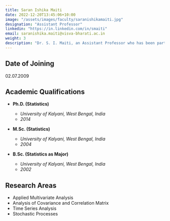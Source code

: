```yaml
---
title: Saran Ishika Maiti
date: 2022-12-20T13:45:06+10:00
image: "/assets/images/faculty/saranishikamaiti.jpg"
designation: "Assistant Professor"
linkedin: "https://in.linkedin.com/in/smaiti"
email: saranishika.maiti@visva-bharati.ac.in
weight: 3
description: "Dr. S. I. Maiti, an Assistant Professor who has been part of Visva-Bharati University since July 2009. Holding a Ph.D. in Statistics from the University of Kalyani, her research areas include Applied Multivariate Analysis, Analysis of Covariance and Correlation Matrix, Time Series Analysis, and Stochastic Processes. Connect with her on LinkedIn and explore her contributions to the field."
---
```


## Date of Joining  
02.07.2009 


  
 
## Academic Qualifications

- **Ph.D. (Statistics)**
  - *University of Kalyani, West Bengal, India*
  - *2014*

- **M.Sc. (Statistics)**
  - *University of Kalyani, West Bengal, India*
  - *2004*

- **B.Sc. (Statistics as Major)**
  - *University of Kalyani, West Bengal, India*
  - *2002*

 
## Research Areas
- Applied Multivariate Analysis
- Analysis of Covariance and Correlation Matrix
- Time Series Analysis
- Stochastic Processes

